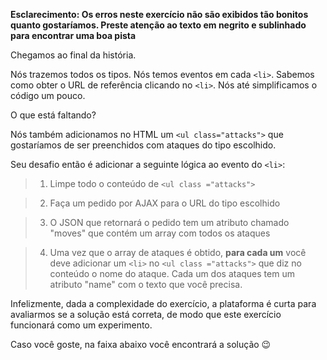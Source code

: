 **Esclarecimento: Os erros neste exercício não são exibidos tão bonitos quanto gostaríamos. Preste atenção ao texto em negrito e sublinhado para encontrar uma boa pista**

Chegamos ao final da história.

Nós trazemos todos os tipos. Nós temos eventos em cada `<li>`. Sabemos como obter o URL de referência clicando no `<li>`. Nós até simplificamos o código um pouco.

O que está faltando?

Nós também adicionamos no HTML um `<ul class="attacks">` que gostaríamos de ser preenchidos com ataques do tipo escolhido.

Seu desafio então é adicionar a seguinte lógica ao evento do `<li>`:

> 1. Limpe todo o conteúdo de `<ul class ="attacks">`

> 2. Faça um pedido por AJAX para o URL do tipo escolhido

> 3. O JSON que retornará o pedido tem um atributo chamado "moves" que contém um array com todos os ataques

> 4. Uma vez que o array de ataques é obtido, **para cada um** você deve adicionar um `<li>` no `<ul class ="attacks">` que diz no conteúdo o nome do ataque. Cada um dos ataques tem um atributo "name" com o texto que você precisa.

Infelizmente, dada a complexidade do exercício, a plataforma é curta para avaliarmos se a solução está correta, de modo que este exercício funcionará como um experimento.

Caso você goste, na faixa abaixo você encontrará a solução :wink: